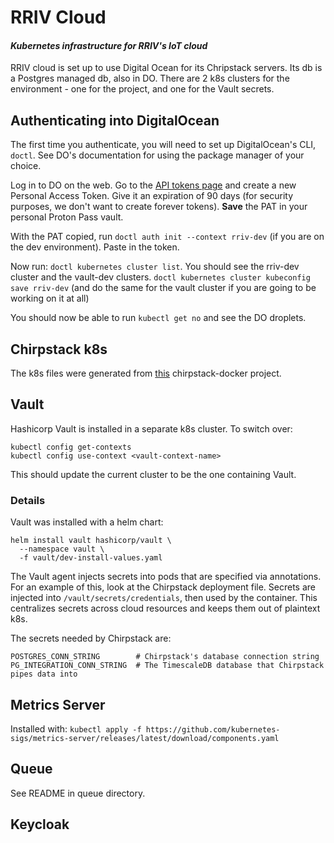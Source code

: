 # RRIV Cloud
#### *Kubernetes infrastructure for RRIV's IoT cloud*

RRIV cloud is set up to use Digital Ocean for its Chripstack servers. Its db is a Postgres managed db, also in DO. There are 2 k8s clusters for the environment - one for the project, and one for the Vault secrets.

## Authenticating into DigitalOcean
The first time you authenticate, you will need to set up DigitalOcean's CLI, `doctl`. See DO's documentation for using the package manager of your choice.

Log in to DO on the web. Go to the [API tokens page](https://cloud.digitalocean.com/account/api/tokens) and create a new Personal Access Token. Give it an expiration of 90 days (for security purposes, we don't want to create forever tokens). **Save** the PAT in your personal Proton Pass vault.

With the PAT copied, run `doctl auth init --context rriv-dev` (if you are on the dev environment). Paste in the token.

Now run: `doctl kubernetes cluster list`. You should see the rriv-dev cluster and the vault-dev clusters.
`doctl kubernetes cluster kubeconfig save rriv-dev` (and do the same for the vault cluster if you are going to be working on it at all)


You should now be able to run `kubectl get no` and see the DO droplets.

## Chirpstack k8s
The k8s files were generated from [this](https://github.com/chirpstack/chirpstack-docker) chirpstack-docker project.

## Vault
Hashicorp Vault is installed in a separate k8s cluster. To switch over:
```
kubectl config get-contexts
kubectl config use-context <vault-context-name>
```
This should update the current cluster to be the one containing Vault.


### Details

Vault was installed with a helm chart: 
```
helm install vault hashicorp/vault \
  --namespace vault \
  -f vault/dev-install-values.yaml
```
The Vault agent injects secrets into pods that are specified via annotations. For an example of this, look at the Chirpstack deployment file. Secrets are injected into `/vault/secrets/credentials`, then used by the container. This centralizes secrets across cloud resources and keeps them out of plaintext k8s.

The secrets needed by Chirpstack are:
```
POSTGRES_CONN_STRING        # Chirpstack's database connection string
PG_INTEGRATION_CONN_STRING  # The TimescaleDB database that Chirpstack pipes data into
```

## Metrics Server
Installed with: `kubectl apply -f https://github.com/kubernetes-sigs/metrics-server/releases/latest/download/components.yaml`


## Queue
See README in queue directory.

## Keycloak